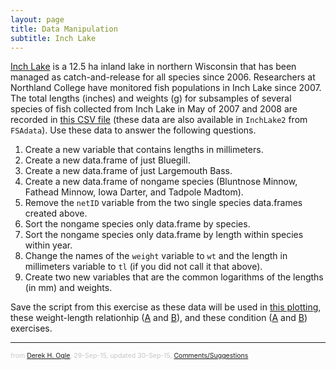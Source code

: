 ```yaml
---
layout: page
title: Data Manipulation
subtitle: Inch Lake
---
```


[Inch Lake](http://dnr.wi.gov/lakes/lakepages/LakeDetail.aspx?wbic=2764300&page=facts) is a 12.5 ha inland lake in northern Wisconsin that has been managed as catch-and-release for all species since 2006.  Researchers at Northland College have monitored fish populations in Inch Lake since 2007.  The total lengths (inches) and weights (g) for subsamples of several species of fish collected from Inch Lake in May of 2007 and 2008 are recorded in [this CSV file](data/InchLake2.csv) (these data are also available in `InchLake2` from `FSAdata`).  Use these data to answer the following questions.

1. Create a new variable that contains lengths in millimeters.
1. Create a new data.frame of just Bluegill.
1. Create a new data.frame of just Largemouth Bass.
1. Create a new data.frame of nongame species (Bluntnose Minnow, Fathead Minnow, Iowa Darter, and Tadpole Madtom).
1. Remove the `netID` variable from the two single species data.frames created above.
1. Sort the nongame species only data.frame by species.
1. Sort the nongame species only data.frame by length within species within year.
1. Change the names of the `weight` variable to `wt` and the length in millimeters variable to `tl` (if you did not call it that above).
1. Create two new variables that are the common logarithms of the lengths (in mm) and weights.

Save the script from this exercise as these data will be used in [this plotting](Inch_Plotting.html), these weight-length relationhip ([A](Inch_WLBluegill_A.html) and [B](Inch_WLLargemouthBass_A.html)), and these condition ([A](Inch_ConditionBluegill_A.html) and [B](Inch_ConditionLargemouthBass_A.html)) exercises.

---
<p style="font-size: 0.75em; color: c6c6c6;">from <a href="http://derekogle.com">Derek H. Ogle</a>, 29-Sep-15, updated 30-Sep-15, <a href="mailto:fishr@derekogle.com?subject=Inch Lake DataManip Exercise">Comments/Suggestions</a></p>

<style type="text/css">
ol ol { list-style-type: lower-alpha; }
</style>
